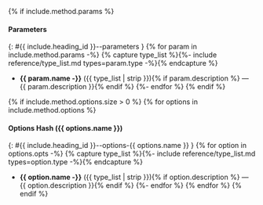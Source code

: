 {% if include.method.params %}
#### Parameters
{: #{{ include.heading_id }}--parameters }
{% for param in include.method.params -%}
{% capture type_list %}{%- include reference/type_list.md types=param.type -%}{% endcapture %}
- **{{ param.name -}}** ({{ type_list | strip }}){% if param.description %} — {{ param.description }}{% endif %}
{%- endfor %}
{% endif %}

{% if include.method.options.size > 0 %}
{% for options in include.method.options %}
#### Options Hash ({{ options.name }})
{: #{{ include.heading_id }}--options-{{ options.name }} }
{% for option in options.opts -%}
{% capture type_list %}{%- include reference/type_list.md types=option.type -%}{% endcapture %}
- **{{ option.name -}}** ({{ type_list | strip }}){% if option.description %} — {{ option.description }}{% endif %}
{%- endfor %}
{% endfor %}
{% endif %}
